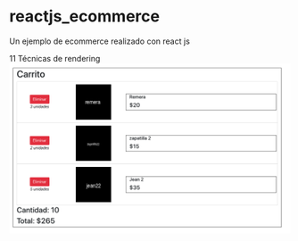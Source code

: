 # reactjs_ecommerce
Un ejemplo de ecommerce realizado con react js 

11 Técnicas de rendering
![Screenshot](screenshots/screen08.png)